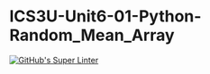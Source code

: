 # ICS3U-Unit6-01-Python-Random_Mean_Array

[![GitHub's Super Linter](https://github.com/Rodas-Nega1/ICS3U-Unit6-01-Python-Random_Mean_Array/workflows/GitHub's%20Super%20Linter/badge.svg)](https://github.com/Rodas-Nega1/ICS3U-Unit6-01-Python-Random_Mean_Array/actions)
